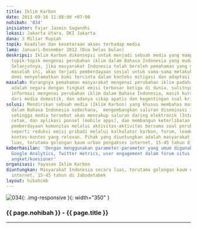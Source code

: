 ```yaml
---
title: Iklim Karbon
date: 2011-09-16 11:08:00 +07:00
nohibah: '034'
inisiator: Fajar Jasmin Sugandhi
lokasi: Jakarta Utara, DKI Jakarta
dana: 3 Miliar Rupiah
topik: Keadilan dan kesetaraan akses terhadap media
lama: Januari-Desember 2012 (Dua belas bulan)
deskripsi: Iklim Karbon dikonsepsi untuk menjadi sebuah media yang mampu menguraikan
  topik-topik mengenai perubahan iklim dalam Bahasa Indonesia yang mudah dipahami.
  Selanjutnya, jika masyarakat Indonesia telah beroleh pemahaman yang memadai tentang
  masalah ini, akan terjadi pemberdayaan sosial untuk sama-sama melakukan sesuatu
  demi menyelamatkan bumi tercinta dalam konteks mitigasi dan adaptasi perubahan iklim
masalah: Kurangnya pemahaman masyarakat mengenai perubahan iklim padahal Indonesia
  adalah negara dengan tingkat emisi terbesar ketiga di dunia, sulitnya mendapatkan
  informasi mengenai perubahan iklim dalam Bahasa Indonesia, masih kurangnya pemberitaan
  dari media domestik, dan adanya sikap apatis dan kegentingan soal krisis ini
solusi: Mendirikan sebuah media (Iklim Karbon) yang khusus membahas masalah iklim
  dalam Bahasa Indonesia sederhana,  mengembangkan saluran diseminasi informasi terpadu,
  sehingga media tersebut akan mencakup saluran daring elektronik (Internet), media
  cetak, dan aplikasi ponsel (mobile apps), dan membangun keterlibatan sosial dan
  pemberdayaan komunitas melalui aktivitas-aktivitas bersama soal perubahan iklim,
  seperti reduksi emisi pribadi melalui kalkulator karbon, forum, leaderboard, dan
  kontes-kontes yang relevan. Pihak yang diuntungkan adalah masyarakat Indonesia secara
  luas, terutama golongan kaum urban pengakses internet, 15-45 tahun di Jabodetabek
keberhasilan: 'Dengan menggunakan parameter-parameter yang umum digunakan seperti:
  Google Analytics, Twitter metrics, user engagement dalam forum situs yang dibangun,
  angket/kuesioner'
organisasi: Yayasan Iklim Karbon
diuntungkan: Masyarakat Indonesia secara luas, terutama golongan kaum urban pengakses
  internet, 15-45 tahun di Jabodetabek
layout: hibahcmb
---
```


![034](/static/img/hibahcmb/034.png){: .img-responsive }{: width="350" }

### {{ page.nohibah }} - {{ page.title }}

---
